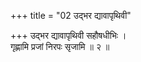 +++
title = "02 उद्भर द्यावापृथिवी"

+++
उद्भर द्यावापृथिवी सहौषधीभिः ।  
गृह्णामि प्रजां निरपः सृजामि ॥ २ ॥